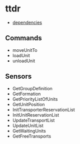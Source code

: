 ttdr
====

* [dependencies](./dependencies.json)

Commands
---

* moveUnitTo
* loadUnit
* unloadUnit

Sensors
---

* GetGroupDefinition
* GetFormation
* GetPriorityListOfUnits
* GetUnitPosition
* InitTransporterReservationList
* InitUnitReservationList
* UpdateTransportList
* UpdateUnitList
* GetWaitingUnits
* GetFreeTransports

